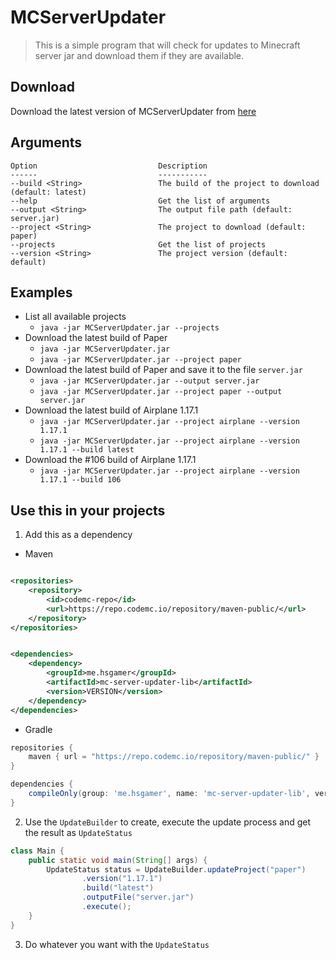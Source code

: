 # MCServerUpdater

> This is a simple program that will check for updates to Minecraft server jar and download them if they are available.

## Download

Download the latest version of MCServerUpdater
from [here](https://github.com/HSGamer/MCServerUpdater/releases/tag/1.0.1)

## Arguments

```
Option                           Description
------                           -----------
--build <String>                 The build of the project to download (default: latest)
--help                           Get the list of arguments
--output <String>                The output file path (default: server.jar)
--project <String>               The project to download (default: paper)
--projects                       Get the list of projects
--version <String>               The project version (default: default)
```

## Examples

* List all available projects
    * `java -jar MCServerUpdater.jar --projects`
* Download the latest build of Paper
    * `java -jar MCServerUpdater.jar`
    * `java -jar MCServerUpdater.jar --project paper`
* Download the latest build of Paper and save it to the file `server.jar`
    * `java -jar MCServerUpdater.jar --output server.jar`
    * `java -jar MCServerUpdater.jar --project paper --output server.jar`
* Download the latest build of Airplane 1.17.1
    * `java -jar MCServerUpdater.jar --project airplane --version 1.17.1`
    * `java -jar MCServerUpdater.jar --project airplane --version 1.17.1 --build latest`
* Download the #106 build of Airplane 1.17.1
    * `java -jar MCServerUpdater.jar --project airplane --version 1.17.1 --build 106`

## Use this in your projects

1. Add this as a dependency

* Maven

```xml

<repositories>
    <repository>
        <id>codemc-repo</id>
        <url>https://repo.codemc.io/repository/maven-public/</url>
    </repository>
</repositories>
```

```xml

<dependencies>
    <dependency>
        <groupId>me.hsgamer</groupId>
        <artifactId>mc-server-updater-lib</artifactId>
        <version>VERSION</version>
    </dependency>
</dependencies>
```

* Gradle

```groovy
repositories {
    maven { url = "https://repo.codemc.io/repository/maven-public/" }
}

dependencies {
    compileOnly(group: 'me.hsgamer', name: 'mc-server-updater-lib', version: 'VERSION')
}
```

2. Use the `UpdateBuilder` to create, execute the update process and get the result as `UpdateStatus`

```java
class Main {
    public static void main(String[] args) {
        UpdateStatus status = UpdateBuilder.updateProject("paper")
                .version("1.17.1")
                .build("latest")
                .outputFile("server.jar")
                .execute();
    }
}
```

3. Do whatever you want with the `UpdateStatus`